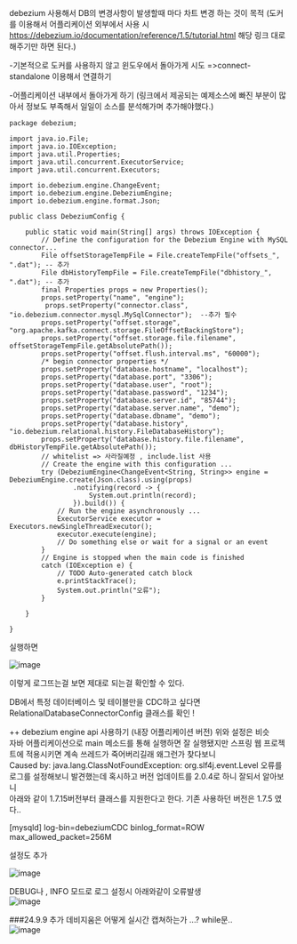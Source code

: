 debezium 사용해서  DB의 변경사항이 발생할때 마다 차트 변경 하는 것이 목적 
(도커를 이용해서 어플리케이션 외부에서 사용 시 https://debezium.io/documentation/reference/1.5/tutorial.html 해당 링크 대로 해주기만 하면 된다.)

-기본적으로 도커를 사용하지 않고 윈도우에서 돌아가게 시도 
  =>connect-standalone 이용해서 연결하기




-어플리케이션 내부에서 돌아가게 하기 (링크에서 제공되는 예제소스에 빠진 부분이 많아서 정보도 부족해서 일일이 소스를 분석해가며 추가해야했다.)
```
package debezium;

import java.io.File;
import java.io.IOException;
import java.util.Properties;
import java.util.concurrent.ExecutorService;
import java.util.concurrent.Executors;

import io.debezium.engine.ChangeEvent;
import io.debezium.engine.DebeziumEngine;
import io.debezium.engine.format.Json;

public class DebeziumConfig {
	
	public static void main(String[] args) throws IOException {
		// Define the configuration for the Debezium Engine with MySQL connector...
		File offsetStorageTempFile = File.createTempFile("offsets_", ".dat"); -- 추가
        File dbHistoryTempFile = File.createTempFile("dbhistory_", ".dat"); -- 추가
		final Properties props = new Properties();
		props.setProperty("name", "engine");
		 props.setProperty("connector.class", "io.debezium.connector.mysql.MySqlConnector");  --추가 필수
		props.setProperty("offset.storage", "org.apache.kafka.connect.storage.FileOffsetBackingStore");
		props.setProperty("offset.storage.file.filename", offsetStorageTempFile.getAbsolutePath());
		props.setProperty("offset.flush.interval.ms", "60000");
		/* begin connector properties */
		props.setProperty("database.hostname", "localhost");
		props.setProperty("database.port", "3306");
		props.setProperty("database.user", "root");
		props.setProperty("database.password", "1234");
		props.setProperty("database.server.id", "85744");
		props.setProperty("database.server.name", "demo");
		props.setProperty("database.dbname", "demo");
		props.setProperty("database.history", "io.debezium.relational.history.FileDatabaseHistory");
		props.setProperty("database.history.file.filename", dbHistoryTempFile.getAbsolutePath());
		// whitelist => 사라질예정 , include.list 사용
		// Create the engine with this configuration ...
		try (DebeziumEngine<ChangeEvent<String, String>> engine = DebeziumEngine.create(Json.class).using(props)
				.notifying(record -> {
					System.out.println(record);
				}).build()) {
			// Run the engine asynchronously ...
			ExecutorService executor = Executors.newSingleThreadExecutor();
			executor.execute(engine);
			// Do something else or wait for a signal or an event
		}
		// Engine is stopped when the main code is finished
		catch (IOException e) {
			// TODO Auto-generated catch block
			e.printStackTrace();
			System.out.println("오류");
		}

	}

}

```
실행하면  

![image](https://github.com/2nho/personal-study/assets/97571604/cb241399-4073-4bb6-979b-9d38116efb90)

이렇게 로그뜨는걸 보면 제대로 되는걸 확인할 수 있다.


DB에서 특정 데이터베이스 및 테이블만을 CDC하고 싶다면 RelationalDatabaseConnectorConfig 클래스를 확인 !





++ debezium engine api 사용하기 (내장 어플리케이션 버전) 위와 설정은 비슷   
자바 어플리케이션으로 main 메소드를 통해 실행하면 잘 실행됐지만 스프링 웹 프로젝트에 적용시키면 계속 쓰레드가 죽어버리길래 왜그런가 찾다보니   
Caused by: java.lang.ClassNotFoundException: org.slf4j.event.Level 오류를 로그를 설정해보니 발견했는데 혹시하고 버전 업데이트를 2.0.4로 하니 잘되서 알아보니   
아래와 같이 1.7.15버전부터 클래스를 지원한다고 한다. 기존 사용하던 버전은 1.7.5 였다..  

[mysqld]
log-bin=debeziumCDC
binlog_format=ROW
max_allowed_packet=256M

설정도 추가 


![image](https://github.com/2nho/personal-study/assets/97571604/b640e798-ffa0-4e86-ae9c-6481eadb4ed8)



DEBUG나 , INFO 모드로 로그 설정시  아래와같이 오류발생  
![image](https://github.com/2nho/personal-study/assets/97571604/4992626e-faff-4ae8-ad35-1227e6dc5eb6)





###24.9.9 추가 
데비지움은 어떻게 실시간 캡쳐하는가 ...? while문..  
![image](https://github.com/user-attachments/assets/880d98a9-399f-4b89-b9f8-94e91d905daa)


